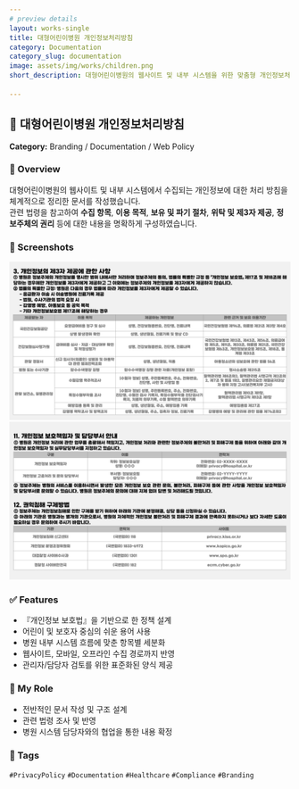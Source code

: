 ```yaml
---
# preview details
layout: works-single
title: 대형어린이병원 개인정보처리방침
category: Documentation
category_slug: documentation
image: assets/img/works/children.png
short_description: 대형어린이병원의 웹사이트 및 내부 시스템을 위한 맞춤형 개인정보처리방침 문서를 설계하고 작성한 사례입니다.

---
```


## 📄 대형어린이병원 개인정보처리방침  
**Category:** Branding / Documentation / Web Policy  

### 📝 Overview  
대형어린이병원의 웹사이트 및 내부 시스템에서 수집되는 개인정보에 대한 처리 방침을 체계적으로 정리한 문서를 작성했습니다.  
관련 법령을 참고하여 **수집 항목**, **이용 목적**, **보유 및 파기 절차**, **위탁 및 제3자 제공**, **정보주체의 권리** 등에 대한 내용을 명확하게 구성하였습니다.

### 📸 Screenshots

![제3자](assets/img/works/children1.png)
![개인정보 보호책임자](assets/img/works/children2.png)


### ✅ Features  
- 『개인정보 보호법』을 기반으로 한 정책 설계  
- 어린이 및 보호자 중심의 쉬운 용어 사용  
- 병원 내부 시스템 흐름에 맞춘 항목별 세분화  
- 웹사이트, 모바일, 오프라인 수집 경로까지 반영  
- 관리자/담당자 검토를 위한 표준화된 양식 제공  

### 🙋 My Role  
- 전반적인 문서 작성 및 구조 설계  
- 관련 법령 조사 및 반영  
- 병원 시스템 담당자와의 협업을 통한 내용 확정  

### 🔖 Tags  
`#PrivacyPolicy` `#Documentation` `#Healthcare` `#Compliance` `#Branding`
